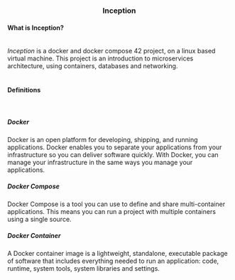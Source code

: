 <h3 align="center">Inception</h3>
</div>
<h4>What is Inception? </h4><br>
<i>Inception</i> is a docker and docker compose 42 project, on a linux based virtual machine. This project is an introduction to microservices architecture, using containers, databases and networking.
<br><br>
<h4>Definitions</h4><br>
<h5>Docker</h5>
Docker is an open platform for developing, shipping, and running applications. Docker enables you to separate your applications from your infrastructure so you can deliver software quickly. With Docker, you can manage your infrastructure in the same ways you manage your applications.
<h5>Docker Compose</h5>
Docker Compose is a tool you can use to define and share multi-container applications. This means you can run a project with multiple containers using a single source.
<h5>Docker Container</h5>
A Docker container image is a lightweight, standalone, executable package of software that includes everything needed to run an application: code, runtime, system tools, system libraries and settings.
